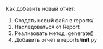 Как добавить новый отчёт:

1. Создать новый файл в reports/
2. Наследоваться от Report
3. Реализовать метод .generate()
4. Добавить отчёт в reports/__init__.py
